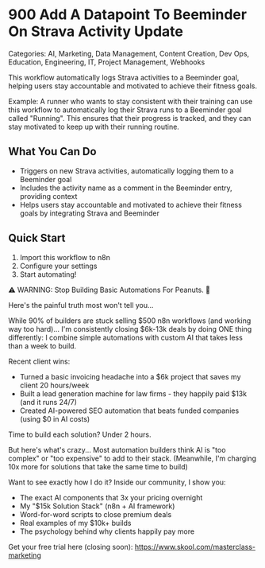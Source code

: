 # 900 Add A Datapoint To Beeminder On Strava Activity Update

Categories: AI, Marketing, Data Management, Content Creation, Dev Ops, Education, Engineering, IT, Project Management, Webhooks

This workflow automatically logs Strava activities to a Beeminder goal, helping users stay accountable and motivated to achieve their fitness goals.

Example: A runner who wants to stay consistent with their training can use this workflow to automatically log their Strava runs to a Beeminder goal called "Running". This ensures that their progress is tracked, and they can stay motivated to keep up with their running routine.

## What You Can Do
- Triggers on new Strava activities, automatically logging them to a Beeminder goal
- Includes the activity name as a comment in the Beeminder entry, providing context
- Helps users stay accountable and motivated to achieve their fitness goals by integrating Strava and Beeminder

## Quick Start
1. Import this workflow to n8n
2. Configure your settings
3. Start automating!

⚠️ WARNING: Stop Building Basic Automations For Peanuts. 🚫

Here's the painful truth most won't tell you...

While 90% of builders are stuck selling $500 n8n workflows (and working way too hard)...
I'm consistently closing $6k-13k deals by doing ONE thing differently:
I combine simple automations with custom AI that takes less than a week to build.

Recent client wins:
* Turned a basic invoicing headache into a $6k project that saves my client 20 hours/week
* Built a lead generation machine for law firms - they happily paid $13k (and it runs 24/7)
* Created AI-powered SEO automation that beats funded companies (using $0 in AI costs)

Time to build each solution? Under 2 hours.

But here's what's crazy...
Most automation builders think AI is "too complex" or "too expensive" to add to their stack.
(Meanwhile, I'm charging 10x more for solutions that take the same time to build)

Want to see exactly how I do it?
Inside our community, I show you:
* The exact AI components that 3x your pricing overnight
* My "$15k Solution Stack" (n8n + AI framework)
* Word-for-word scripts to close premium deals
* Real examples of my $10k+ builds
* The psychology behind why clients happily pay more

Get your free trial here (closing soon): https://www.skool.com/masterclass-marketing
